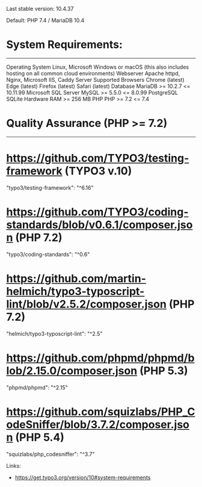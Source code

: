 Last stable version: 10.4.37

Default: PHP 7.4 / MariaDB 10.4

# System Requirements:
-------------------------------------------------------------------------------------------------

Operating System 	Linux, Microsoft Windows or macOS (this also includes hosting on all common cloud environments)
Webserver 	        Apache httpd, Nginx, Microsoft IIS, Caddy Server
Supported Browsers 	Chrome (latest)
                    Edge (latest)
                    Firefox (latest)
                    Safari (latest)
Database 	        MariaDB >= 10.2.7 <= 10.11.99
                    Microsoft SQL Server
                    MySQL >= 5.5.0 <= 8.0.99
                    PostgreSQL
                    SQLite
Hardware 	        RAM >= 256 MB
PHP 	            PHP >= 7.2 <= 7.4 

# Quality Assurance (PHP >= 7.2)
-------------------------------------------------------------------------------------------------

# https://github.com/TYPO3/testing-framework (TYPO3 v.10)
"typo3/testing-framework": "^6.16"

# https://github.com/TYPO3/coding-standards/blob/v0.6.1/composer.json (PHP 7.2)
"typo3/coding-standards": "^0.6"

# https://github.com/martin-helmich/typo3-typoscript-lint/blob/v2.5.2/composer.json (PHP 7.2)
"helmich/typo3-typoscript-lint": "^2.5"

# https://github.com/phpmd/phpmd/blob/2.15.0/composer.json (PHP 5.3)
"phpmd/phpmd": "^2.15"

# https://github.com/squizlabs/PHP_CodeSniffer/blob/3.7.2/composer.json (PHP 5.4)
"squizlabs/php_codesniffer": "^3.7"

Links:
- https://get.typo3.org/version/10#system-requirements
